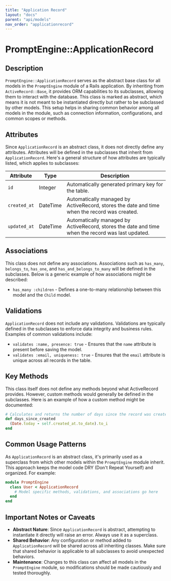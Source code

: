 ```yaml
---
title: "Application Record"
layout: "docs"
parent: "api/models"
nav_order: "applicationrecord"
---
```


# PromptEngine::ApplicationRecord

## Description

`PromptEngine::ApplicationRecord` serves as the abstract base class for all models in the `PromptEngine` module of a Rails application. By inheriting from `ActiveRecord::Base`, it provides ORM capabilities to its subclasses, allowing them to interact with the database. This class is marked as abstract, which means it is not meant to be instantiated directly but rather to be subclassed by other models. This setup helps in sharing common behavior among all models in the module, such as connection information, configurations, and common scopes or methods.

## Attributes

Since `ApplicationRecord` is an abstract class, it does not directly define any attributes. Attributes will be defined in the subclasses that inherit from `ApplicationRecord`. Here's a general structure of how attributes are typically listed, which applies to subclasses:

| Attribute | Type | Description |
|-----------|------|-------------|
| `id`      | Integer | Automatically generated primary key for the table. |
| `created_at` | DateTime | Automatically managed by ActiveRecord, stores the date and time when the record was created. |
| `updated_at` | DateTime | Automatically managed by ActiveRecord, stores the date and time when the record was last updated. |

## Associations

This class does not define any associations. Associations such as `has_many`, `belongs_to`, `has_one`, and `has_and_belongs_to_many` will be defined in the subclasses. Below is a generic example of how associations might be described:

- `has_many :children` - Defines a one-to-many relationship between this model and the `Child` model.

## Validations

`ApplicationRecord` does not include any validations. Validations are typically defined in the subclasses to enforce data integrity and business rules. Examples of common validations include:

- `validates :name, presence: true` - Ensures that the `name` attribute is present before saving the model.
- `validates :email, uniqueness: true` - Ensures that the `email` attribute is unique across all records in the table.

## Key Methods

This class itself does not define any methods beyond what ActiveRecord provides. However, custom methods would generally be defined in the subclasses. Here is an example of how a custom method might be documented:

```ruby
# Calculates and returns the number of days since the record was created
def days_since_created
  (Date.today - self.created_at.to_date).to_i
end
```

## Common Usage Patterns

As `ApplicationRecord` is an abstract class, it's primarily used as a superclass from which other models within the `PromptEngine` module inherit. This approach keeps the model code DRY (Don't Repeat Yourself) and organized. For example:

```ruby
module PromptEngine
  class User < ApplicationRecord
    # Model specific methods, validations, and associations go here
  end
end
```

## Important Notes or Caveats

- **Abstract Nature**: Since `ApplicationRecord` is abstract, attempting to instantiate it directly will raise an error. Always use it as a superclass.
- **Shared Behavior**: Any configuration or method added to `ApplicationRecord` will be shared across all inheriting classes. Make sure that shared behavior is applicable to all subclasses to avoid unexpected behaviors.
- **Maintenance**: Changes to this class can affect all models in the `PromptEngine` module, so modifications should be made cautiously and tested thoroughly.
